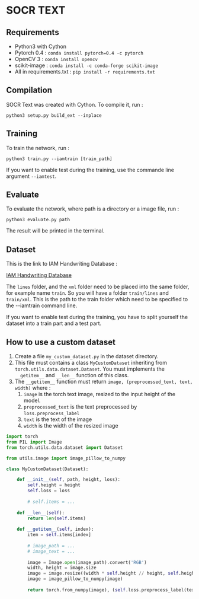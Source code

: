 # SOCR TEXT

## Requirements

 - Python3 with Cython
 - Pytorch 0.4 : ```conda install pytorch=0.4 -c pytorch```
 - OpenCV 3 : ```conda install opencv```
 - scikit-image :  ```conda install -c conda-forge scikit-image```
 - All in requirements.txt : ```pip install -r requirements.txt```

## Compilation

SOCR Text was created with Cython. To compile it, run : 
```
python3 setup.py build_ext --inplace
```

## Training

To train the network, run :
```
python3 train.py --iamtrain [train_path]
```

If you want to enable test during the training, use the commande line argument ```--iamtest```.

## Evaluate

To evaluate the network, where path is a directory or a image file, run : 
```
python3 evaluate.py path
```
The result will be printed in the terminal.

## Dataset

This is the link to IAM Handwriting Database :

[IAM Handwriting Database](http://www.fki.inf.unibe.ch/databases/iam-handwriting-database)

The ```lines``` folder, and the ```xml``` folder need to be placed into the same folder, for example name ```train```. So you will have a folder ```train/lines``` and ```train/xml```. This is the path to the train folder which need to be specified to the --iamtrain command line.

If you want to enable test during the training, you have to split yourself the dataset into a train part and a test part.

## How to use a custom dataset

1. Create a file ```my_custom_dataset.py``` in the dataset directory.
2. This file must contains a class ```MyCustomDataset``` inheriting from ```torch.utils.data.dataset.Dataset```. You must implements the ```__getitem__``` and ```__len__``` function of this class.
3. The ```__getitem__``` function must return ```image, (preprocessed_text, text, width)``` where : 
    1. ```image``` is the torch text image, resized to the input height of the model.
    2. ```preprocessed_text``` is the text preprocessed by ```loss.preprocess_label```
    3. ```text``` is the text of the image
    4. ```width``` is the width of the resized image


```python
import torch
from PIL import Image
from torch.utils.data.dataset import Dataset

from utils.image import image_pillow_to_numpy

class MyCustomDataset(Dataset):

	def __init__(self, path, height, loss):
		self.height = height
		self.loss = loss
		
		# self.items = ...
		
	def __len__(self):
		return len(self.items)
		
	def __getitem__(self, index):
		item = self.items[index]
		
		# image_path = ...
		# image_text = ...
		
		image = Image.open(image_path).convert('RGB')
		width, height = image.size
		image = image.resize((width * self.height // height, self.height), Image.ANTIALIAS)
		image = image_pillow_to_numpy(image)
		
		return torch.from_numpy(image), (self.loss.preprocess_label(text, image.shape[2]), text, image.shape[2])
```
		